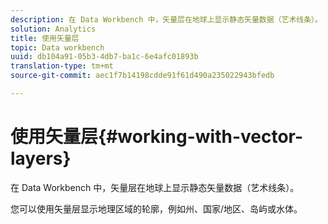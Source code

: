 ```yaml
---
description: 在 Data Workbench 中，矢量层在地球上显示静态矢量数据（艺术线条）。
solution: Analytics
title: 使用矢量层
topic: Data workbench
uuid: db104a91-05b3-4db7-ba1c-6e4afc01893b
translation-type: tm+mt
source-git-commit: aec1f7b14198cdde91f61d490a235022943bfedb

---
```



# 使用矢量层{#working-with-vector-layers}

在 Data Workbench 中，矢量层在地球上显示静态矢量数据（艺术线条）。

您可以使用矢量层显示地理区域的轮廓，例如州、国家/地区、岛屿或水体。
